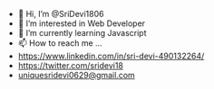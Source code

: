 - 👋 Hi, I’m @SriDevi1806
- 👀 I’m interested in Web Developer
- 🌱 I’m currently learning Javascript
- 📫 How to reach me ...
- https://www.linkedin.com/in/sri-devi-490132264/
- https://twitter.com/sridevi18
- uniquesridevi0629@gmail.com

<!---
SriDevi1806/SriDevi1806 is a ✨ special ✨ repository because its `README.md` (this file) appears on your GitHub profile.
You can click the Preview link to take a look at your changes.
--->
